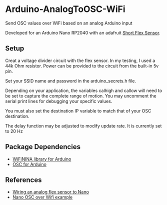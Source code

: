 # Arduino-AnalogToOSC-WiFi
Send OSC values over WiFi based on an analog Arduino input

Developed for an Arduino Nano RP2040 with an adafruit [Short Flex Sensor](https://www.adafruit.com/product/1070). 

## Setup
Creat a voltage divider circuit with the flex sensor. In my testing, I used a 44k Ohm resistor. Power can be provided to the circuit from the built-in 5v pin.

Set your SSID name and password in the arduino_secrets.h file.

Depending on your application, the variables calhigh and callow will need to be set to capture the complete range of motion. You may uncomment the serial print lines for debugging your specific values.

You must also set the destination IP variable to match that of your OSC destination. 

The delay function may be adjusted to modify update rate. It is currently set to 20 Hz

## Package Dependencies 
- [WiFiNINA library for Arduino](https://github.com/arduino-libraries/WiFiNINA)
- [OSC for Arduino](https://github.com/CNMAT/OSC)

## References
- [Wiring an analog flex sensor to Nano](https://www.instructables.com/Flex-Sensors-With-Arduino/)
- [Nano OSC over Wifi example](https://forum.arduino.cc/t/arduino-nano-iot-keeps-breaking-connection-with-wifi-module-failed/972559)
